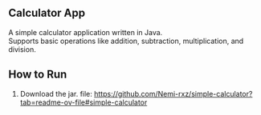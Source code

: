 ## Calculator App

A simple calculator application written in Java.  
Supports basic operations like addition, subtraction, multiplication, and division.

## How to Run
1. Download the jar. file:
   https://github.com/Nemi-rxz/simple-calculator?tab=readme-ov-file#simple-calculator
